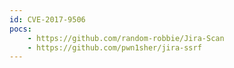 ```yaml
---
id: CVE-2017-9506
pocs:
    - https://github.com/random-robbie/Jira-Scan
    - https://github.com/pwn1sher/jira-ssrf
---
```

